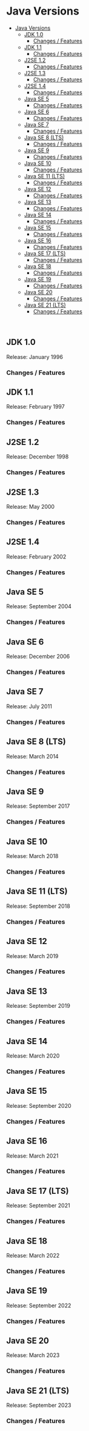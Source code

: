 # Java Versions

- [Java Versions](#java-versions)
  - [JDK 1.0](#jdk-10)
    - [Changes / Features](#changes--features)
  - [JDK 1.1](#jdk-11)
    - [Changes / Features](#changes--features-1)
  - [J2SE 1.2](#j2se-12)
    - [Changes / Features](#changes--features-2)
  - [J2SE 1.3](#j2se-13)
    - [Changes / Features](#changes--features-3)
  - [J2SE 1.4](#j2se-14)
    - [Changes / Features](#changes--features-4)
  - [Java SE 5](#java-se-5)
    - [Changes / Features](#changes--features-5)
  - [Java SE 6](#java-se-6)
    - [Changes / Features](#changes--features-6)
  - [Java SE 7](#java-se-7)
    - [Changes / Features](#changes--features-7)
  - [Java SE 8 (LTS)](#java-se-8-lts)
    - [Changes / Features](#changes--features-8)
  - [Java SE 9](#java-se-9)
    - [Changes / Features](#changes--features-9)
  - [Java SE 10](#java-se-10)
    - [Changes / Features](#changes--features-10)
  - [Java SE 11 (LTS)](#java-se-11-lts)
    - [Changes / Features](#changes--features-11)
  - [Java SE 12](#java-se-12)
    - [Changes / Features](#changes--features-12)
  - [Java SE 13](#java-se-13)
    - [Changes / Features](#changes--features-13)
  - [Java SE 14](#java-se-14)
    - [Changes / Features](#changes--features-14)
  - [Java SE 15](#java-se-15)
    - [Changes / Features](#changes--features-15)
  - [Java SE 16](#java-se-16)
    - [Changes / Features](#changes--features-16)
  - [Java SE 17 (LTS)](#java-se-17-lts)
    - [Changes / Features](#changes--features-17)
  - [Java SE 18](#java-se-18)
    - [Changes / Features](#changes--features-18)
  - [Java SE 19](#java-se-19)
    - [Changes / Features](#changes--features-19)
  - [Java SE 20](#java-se-20)
    - [Changes / Features](#changes--features-20)
  - [Java SE 21 (LTS)](#java-se-21-lts)
    - [Changes / Features](#changes--features-21)

<br />

## JDK 1.0
Release: January 1996

### Changes / Features


## JDK 1.1
Release: February 1997

### Changes / Features


## J2SE 1.2
Release: December 1998

### Changes / Features


## J2SE 1.3
Release: May 2000

### Changes / Features


## J2SE 1.4
Release: February 2002

### Changes / Features


## Java SE 5
Release: September 2004

### Changes / Features


## Java SE 6
Release: December 2006

### Changes / Features


## Java SE 7
Release: July 2011

### Changes / Features


## Java SE 8 (LTS)
Release: March 2014

### Changes / Features


## Java SE 9
Release: September 2017

### Changes / Features


## Java SE 10
Release: March 2018

### Changes / Features


## Java SE 11 (LTS)
Release: September 2018

### Changes / Features


## Java SE 12
Release: March 2019

### Changes / Features


## Java SE 13
Release: September 2019

### Changes / Features


## Java SE 14
Release: March 2020

### Changes / Features


## Java SE 15
Release: September 2020

### Changes / Features


## Java SE 16
Release: March 2021

### Changes / Features


## Java SE 17 (LTS)
Release: September 2021

### Changes / Features


## Java SE 18
Release: March 2022

### Changes / Features


## Java SE 19
Release: September 2022

### Changes / Features


## Java SE 20
Release: March 2023

### Changes / Features


## Java SE 21 (LTS)
Release: September 2023

### Changes / Features

